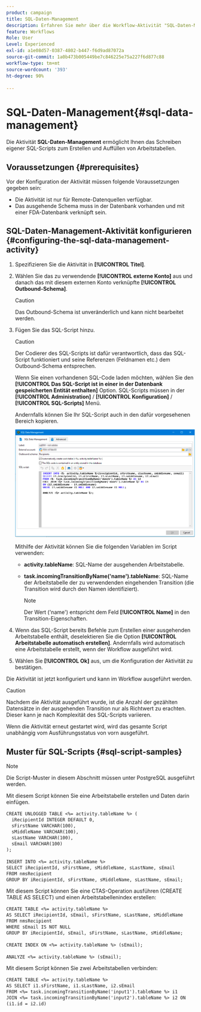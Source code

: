 ```yaml
---
product: campaign
title: SQL-Daten-Management
description: Erfahren Sie mehr über die Workflow-Aktivität "SQL-Daten-Management".
feature: Workflows
Role: User
Level: Experienced
exl-id: a1e08d57-0387-4802-b447-f6d9ad87072a
source-git-commit: 1a0b473b005449be7c846225e75a227f6d877c88
workflow-type: tm+mt
source-wordcount: '393'
ht-degree: 90%

---
```


# SQL-Daten-Management{#sql-data-management}

Die Aktivität **SQL-Daten-Management** ermöglicht Ihnen das Schreiben eigener SQL-Scripts zum Erstellen und Auffüllen von Arbeitstabellen.

## Voraussetzungen {#prerequisites}

Vor der Konfiguration der Aktivität müssen folgende Voraussetzungen gegeben sein:

* Die Aktivität ist nur für Remote-Datenquellen verfügbar.
* Das ausgehende Schema muss in der Datenbank vorhanden und mit einer FDA-Datenbank verknüpft sein.


## SQL-Daten-Management-Aktivität konfigurieren {#configuring-the-sql-data-management-activity}

1. Spezifizieren Sie die Aktivität in **[!UICONTROL Titel]**.
1. Wählen Sie das zu verwendende **[!UICONTROL externe Konto]** aus und danach das mit diesem externen Konto verknüpfte **[!UICONTROL Outbound-Schema]**.

   >[!CAUTION]
   >
   >Das Outbound-Schema ist unveränderlich und kann nicht bearbeitet werden.

1. Fügen Sie das SQL-Script hinzu.

   >[!CAUTION]
   >
   >Der Codierer des SQL-Scripts ist dafür verantwortlich, dass das SQL-Script funktioniert und seine Referenzen (Feldnamen etc.) dem Outbound-Schema entsprechen.

   Wenn Sie einen vorhandenen SQL-Code laden möchten, wählen Sie den **[!UICONTROL Das SQL-Script ist in einer in der Datenbank gespeicherten Entität enthalten]** Option. SQL-Scripts müssen in der **[!UICONTROL Administration]** / **[!UICONTROL Konfiguration]** / **[!UICONTROL SQL-Scripts]** Menü.

   Andernfalls können Sie Ihr SQL-Script auch in den dafür vorgesehenen Bereich kopieren.

   ![](assets/sql_datamanagement.png)

   Mithilfe der Aktivität können Sie die folgenden Variablen im Script verwenden:

   * **activity.tableName**: SQL-Name der ausgehenden Arbeitstabelle.
   * **task.incomingTransitionByName(&#39;name&#39;).tableName**: SQL-Name der Arbeitstabelle der zu verwendenden eingehenden Transition (die Transition wird durch den Namen identifiziert).

     >[!NOTE]
     >
     >Der Wert (&#39;name&#39;) entspricht dem Feld **[!UICONTROL Name]** in den Transition-Eigenschaften.

1. Wenn das SQL-Script bereits Befehle zum Erstellen einer ausgehenden Arbeitstabelle enthält, deselektieren Sie die Option **[!UICONTROL Arbeitstabelle automatisch erstellen]**. Andernfalls wird automatisch eine Arbeitstabelle erstellt, wenn der Workflow ausgeführt wird.
1. Wählen Sie **[!UICONTROL Ok]** aus, um die Konfiguration der Aktivität zu bestätigen.

Die Aktivität ist jetzt konfiguriert und kann im Workflow ausgeführt werden.

>[!CAUTION]
>
>Nachdem die Aktivität ausgeführt wurde, ist die Anzahl der gezählten Datensätze in der ausgehenden Transition nur als Richtwert zu erachten. Dieser kann je nach Komplexität des SQL-Scripts variieren.
>  
>Wenn die Aktivität erneut gestartet wird, wird das gesamte Script unabhängig vom Ausführungsstatus von vorn ausgeführt.

## Muster für SQL-Scripts {#sql-script-samples}

>[!NOTE]
>
>Die Script-Muster in diesem Abschnitt müssen unter PostgreSQL ausgeführt werden.

Mit diesem Script können Sie eine Arbeitstabelle erstellen und Daten darin einfügen.

```
CREATE UNLOGGED TABLE <%= activity.tableName %> (
  iRecipientId INTEGER DEFAULT 0,
  sFirstName VARCHAR(100),
  sMiddleName VARCHAR(100),
  sLastName VARCHAR(100),
  sEmail VARCHAR(100)
);

INSERT INTO <%= activity.tableName %>
SELECT iRecipientId, sFirstName, sMiddleName, sLastName, sEmail
FROM nmsRecipient
GROUP BY iRecipientId, sFirstName, sMiddleName, sLastName, sEmail;
```

Mit diesem Script können Sie eine CTAS-Operation ausführen (CREATE TABLE AS SELECT) und einen Arbeitstabellenindex erstellen:

```
CREATE TABLE <%= activity.tableName %>
AS SELECT iRecipientId, sEmail, sFirstName, sLastName, sMiddleName
FROM nmsRecipient
WHERE sEmail IS NOT NULL
GROUP BY iRecipientId, sEmail, sFirstName, sLastName, sMiddleName;

CREATE INDEX ON <%= activity.tableName %> (sEmail);

ANALYZE <%= activity.tableName %> (sEmail);
```

Mit diesem Script können Sie zwei Arbeitstabellen verbinden:

```
CREATE TABLE <%= activity.tableName %>
AS SELECT i1.sFirstName, i1.sLastName, i2.sEmail
FROM <%= task.incomingTransitionByName('input1').tableName %> i1
JOIN <%= task.incomingTransitionByName('input2').tableName %> i2 ON (i1.id = i2.id)
```
